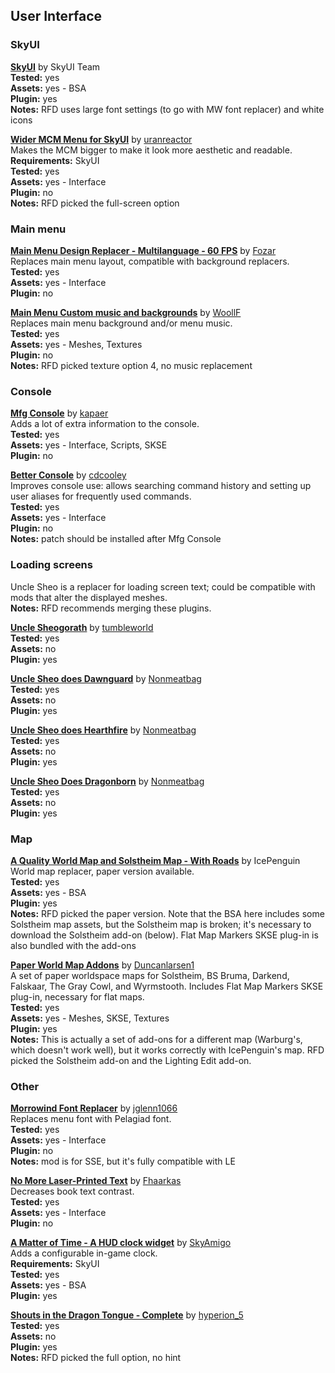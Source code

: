## User Interface

### SkyUI

**[SkyUI](https://www.nexusmods.com/skyrim/mods/3863)** 
by SkyUI Team  
	**Tested:** yes  
	**Assets:** yes - BSA  
	**Plugin:** yes  
	**Notes:** RFD uses large font settings (to go with MW font replacer) and white icons  
  
**[Wider MCM Menu for SkyUI](https://www.nexusmods.com/skyrim/mods/95924)** 
by [uranreactor](https://www.nexusmods.com/users/1863120)  
Makes the MCM bigger to make it look more aesthetic and readable.  
	**Requirements:** SkyUI  
	**Tested:** yes  
	**Assets:** yes - Interface  
	**Plugin:** no  
	**Notes:** RFD picked the full-screen option  
  
### Main menu

**[Main Menu Design Replacer - Multilanguage - 60 FPS](https://www.nexusmods.com/skyrim/mods/95237)** 
by [Fozar](https://www.nexusmods.com/users/11177268)  
Replaces main menu layout, compatible with background replacers.  
	**Tested:** yes  
	**Assets:** yes - Interface  
	**Plugin:** no  
  
**[Main Menu Custom music and backgrounds](https://www.nexusmods.com/skyrim/mods/64756)** 
by [WoollF](https://www.nexusmods.com/users/5370064)  
Replaces main menu background and/or menu music.  
	**Tested:** yes  
	**Assets:** yes - Meshes, Textures  
	**Plugin:** no  
	**Notes:** RFD picked texture option 4, no music replacement  
  
### Console
**[Mfg Console](https://www.nexusmods.com/skyrim/mods/44596)** 
by [kapaer](https://www.nexusmods.com/users/1024728)  
Adds a lot of extra information to the console.  
	**Tested:** yes  
	**Assets:** yes - Interface, Scripts, SKSE  
	**Plugin:** no  
  
**[Better Console](https://www.nexusmods.com/skyrim/mods/80746)** 
by [cdcooley](https://www.nexusmods.com/users/79655)  
Improves console use: allows searching command history and setting up user aliases for frequently used commands.  
	**Tested:** yes  
	**Assets:** yes - Interface  
	**Plugin:** no  
	**Notes:** patch should be installed after Mfg Console  
  
### Loading screens  
Uncle Sheo is a replacer for loading screen text; could be compatible with mods that alter the displayed meshes.  
**Notes:** RFD recommends merging these plugins.  
  
**[Uncle Sheogorath](https://www.nexusmods.com/skyrim/mods/12234)** 
by [tumbleworld](https://www.nexusmods.comusers/470889)  
	**Tested:** yes  
	**Assets:** no  
	**Plugin:** yes  
  
**[Uncle Sheo does Dawnguard](https://www.nexusmods.com/skyrim/mods/31766)** 
by [Nonmeatbag](https://www.nexusmods.com/users/2780823)  
	**Tested:** yes  
	**Assets:** no  
	**Plugin:** yes  
  
**[Uncle Sheo does Hearthfire](https://www.nexusmods.com/skyrim/mods/31820)** 
by [Nonmeatbag](https://www.nexusmods.com/users/2780823)  
	**Tested:** yes  
	**Assets:** no  
	**Plugin:** yes  
  
**[Uncle Sheo Does Dragonborn](https://www.nexusmods.com/skyrim/mods/36987)** 
by [Nonmeatbag](https://www.nexusmods.com/users/2780823)  
	**Tested:** yes  
	**Assets:** no  
	**Plugin:** yes  
  
### Map
**[A Quality World Map and Solstheim Map - With Roads](https://www.nexusmods.com/skyrim/mods/4929)** 
by IcePenguin  
World map replacer, paper version available.  
	**Tested:** yes  
	**Assets:** yes - BSA  
	**Plugin:** yes  
	**Notes:** RFD picked the paper version. Note that the BSA here includes some Solstheim map assets, but the Solstheim map is broken; it's necessary to download the Solstheim add-on (below). Flat Map Markers SKSE plug-in is also bundled with the add-ons  
  
**[Paper World Map Addons](https://www.nexusmods.com/skyrim/mods/84734)** 
by [Duncanlarsen1](https://www.nexusmods.com/users/19519224)  
A set of paper worldspace maps for Solstheim, BS Bruma, Darkend, Falskaar, The Gray Cowl, and Wyrmstooth. Includes Flat Map Markers SKSE plug-in, necessary for flat maps.  
	**Tested:** yes  
	**Assets:** yes - Meshes, SKSE, Textures  
	**Plugin:** yes  
  	**Notes:** This is actually a set of add-ons for a different map (Warburg's, which doesn't work well), but it works correctly with IcePenguin's map. RFD picked the Solstheim add-on and the Lighting Edit add-on.  
  
### Other
**[Morrowind Font Replacer](https://www.nexusmods.com/skyrimspecialedition/mods/2784)** 
by [jglenn1066](https://www.nexusmods.com/users/26044699)  
Replaces menu font with Pelagiad font.  
	**Tested:** yes  
	**Assets:** yes - Interface  
	**Plugin:** no  
	**Notes:** mod is for SSE, but it's fully compatible with LE  
  
**[No More Laser-Printed Text](https://www.nexusmods.com/skyrim/mods/62208)** 
by [Fhaarkas](https://www.nexusmods.com/users/1157655)  
Decreases book text contrast.  
	**Tested:** yes  
	**Assets:** yes - Interface  
	**Plugin:** no  
  
**[A Matter of Time - A HUD clock widget](https://www.nexusmods.com/skyrim/mods/44091)** 
by [SkyAmigo](https://www.nexusmods.com/users/7777990)  
Adds a configurable in-game clock.  
	**Requirements:** SkyUI  
	**Tested:** yes  
	**Assets:** yes - BSA  
	**Plugin:** yes  
  
**[Shouts in the Dragon Tongue - Complete](https://www.nexusmods.com/skyrim/mods/32821)** 
by [hyperion_5](https://www.nexusmods.com/users/215853)  
	**Tested:** yes  
	**Assets:** no  
	**Plugin:** yes  
	**Notes:** RFD picked the full option, no hint  
  

